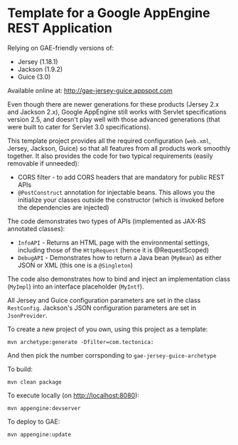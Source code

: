Template for a Google AppEngine REST Application
=

Relying on GAE-friendly versions of:

* Jersey (1.18.1)
* Jackson (1.9.2)
* Guice (3.0)

Available online at: <http://gae-jersey-guice.appspot.com> 

Even though there are newer generations for these products (Jersey 2.x and Jackson 2.x), Google AppEngine still works with Servlet specifications version 2.5, and doesn't play well with those advanced generations (that were built to cater for Servlet 3.0 specifications).

This template project provides all the required configuration (`web.xml`, Jersey, Jackson, Guice) so that all features from all products work smoothly together. It also provides the code for two typical requirements (easily removable if unneeded):

* CORS filter - to add CORS headers that are mandatory for public REST APIs
* `@PostConstruct` annotation for injectable beans. This allows you the initialize your classes outside the constructor (which is invoked before the dependencies are injected)

The code demonstrates two types of APIs (implemented as JAX-RS annotated classes): 

* `InfoAPI` - Returns an HTML page with the environmental settings, including those of the `HttpRequest` (hence it is @RequestScoped)
* `DebugAPI` - Demonstrates how to return a Java bean (`MyBean`) as either JSON or XML (this one is a `@Singleton`)

The code also demonstrates how to bind and inject an implementation class (`MyImpl`) into an interface placeholder (`MyIntf`).

All Jersey and Guice configuration parameters are set in the class `RestConfig`. Jackson's JSON configuration parameters are set in `JsonProvider`.

To create a new project of you own, using this project as a template:

	mvn archetype:generate -Dfilter=com.tectonica:
	
And then pick the number corrsponding to `gae-jersey-guice-archetype`

To build:

	mvn clean package
	
To execute locally (on <http://localhost:8080>):

	mvn appengine:devserver

To deploy to GAE:

	mvn appengine:update

